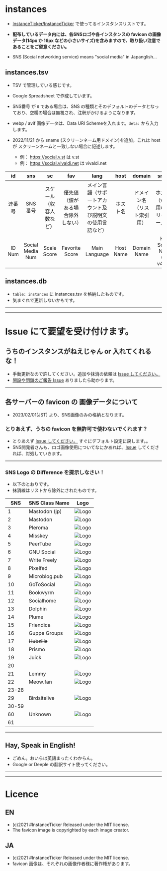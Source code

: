 # instances

- [InstanceTicker/InstanceTicker](https://github.com/InstanceTicker/InstanceTicker) で使ってるインスタンスリストです。

- **配布しているデータ内には、各SNSロゴや各インスタンスの favicon の画像データ(14px か 16px などの小さいサイズ)を含みますので、取り扱い注意であることをご留意ください。**

- SNS (Social networking service) means "social media" in Japanglish...

## instances.tsv

- TSV で管理している感じです。

- Google Spreadsheet で作成しています。

- SNS番号 が `0` である場合は、SNS の種類とそのデフォルトのデータとなっており、空欄の場合は無視され、注釈がかけるようになります。 

- webp / avif 画像データは、Data URI Schemeを入れます。`deta:` から入力します。

- 2022/11/21 から sname (スクリーンネーム用ドメイン)を追加。これは host が スクリーンネームと一致しない場合に記述します。
  - 例： https://social.v.st は v.st 
  - 例： https://social.vivaldi.net は vivaldi.net


| id | sns | sc | fav | lang | host | domain | sname | text | width | tcolor | bcolor | scolor | bicon | sicon | iicon | entry | exity | webp | avif |
| :-: | :-: | :-: | :-: | :-: | :-: | :-: | :-: | :-: | :-: | :-: | :-: | :-: | :-: | :-: | :-: | :-: | :-: | :-: | :-: |
| 連番号 | SNS<br>番号 | スケール（収容人数など） | 優先値（値がある場合除外しない） | メイン言語（サポートアカウント及び説明文の使用言語など） | ホスト名 | ドメイン名（リスト索引用） | ホスト名（v4.0.2用のスクリーンネーム用） | 表示名 | 画像の横幅 | 表示名色 | 背景色 | 表示名影色 | 画像領域の背景色 | 同一画像をIDで指定 | 画像情報（ライセンス）など | エントリー日時および開設日時 | 非表示日時 | webp（データURIスキーマ） | avif（データURIスキーマ） |
| ID Num | Social Media Num | Scale Score | Favorite Score | Main Language | Host Name | Domain Name | Host Screen Name<br>(For v4.0.2) | Screen Text | Icon Width | Text Color | Back Color | Text Shadow Color | Icon Back Color | Same Icon of ID Num | Icon Information<br>(Image Licence) | Entry Day | Exit Day | webp<br>(Data URI Schema) | avif<br>(Data URI Schema) |



## instances.db

- `table: instances` に instances.tsv を格納したものです。
- 気まぐれで更新しないかもです。




<hr>

<hr>

# Issue にて要望を受け付けます。



## うちのインスタンスがねえじゃん or 入れてくれるな！
- 手動更新なので許してください。追加や抹消の依頼は [Issue してください。](https://github.com/InstanceTicker/InstanceTicker/issues)
- [開設や閉鎖のご報告 Issue](https://github.com/InstanceTicker/InstanceTicker/issues) ありましたら助かります。

<hr>


## 各サーバーの favicon の 画像データについて

- 2023/02/01(JST) より、SNS画像のみの格納となります。

### とりあえず、うちの favicon を無許可で使わないでくれます？
- とりあえず [Issue してください。](https://github.com/InstanceTicker/InstanceTicker/issues) すぐにデフォルト設定に戻します。。
- SNS開発者さんも、ロゴ画像使用についてなにかあれば、[Issue](https://github.com/InstanceTicker/InstanceTicker/issues) してくだされば、対処していきます。

<hr>

### SNS Logo の Difference を提示しなさい！

- 以下のとおりです。
- 抹消線はリストから除外にされたものです。

| SNS   | SNS Class Name| Logo                              |
| ----- | ------------- | --------------------------------- | 
|   1   | Mastodon (jp) | ![Logo](https://34.si/1? "Logo") |
|   2   | Mastodon      | ![Logo](https://34.si/2? "Logo") |
|   3   | Pleroma       | ![Logo](https://34.si/3? "Logo") |
|   4   | Misskey       | ![Logo](https://34.si/4? "Logo") |
|   5   | PeerTube      | ![Logo](https://34.si/5? "Logo") |
|   6   | GNU Social    | ![Logo](https://34.si/6? "Logo") |
|   7   | Write Freely  | ![Logo](https://34.si/7? "Logo") |
|   8   | Pixelfed      | ![Logo](https://34.si/8? "Logo") |
|   9   | Microblog.pub | ![Logo](https://34.si/9? "Logo") |
|   10  | GoToSocial    | ![Logo](https://34.si/a? "Logo") |
|   11  | Bookwyrm      | ![Logo](https://34.si/b? "Logo") |
|   12  | Socialhome    | ![Logo](https://34.si/c? "Logo") |
|   13  | Dolphin       | ![Logo](https://34.si/d? "Logo") |
|   14  | Plume         | ![Logo](https://34.si/e? "Logo") |
|   15  | Friendica     | ![Logo](https://34.si/f? "Logo") |
|   16  | Guppe Groups  | ![Logo](https://34.si/g? "Logo") |
|   17  |<s> Hubzilla </s>| ![Logo](https://34.si/h? "Logo") |
|   18  | Prismo        | ![Logo](https://34.si/i? "Logo") |
|   19  | Juick         | ![Logo](https://34.si/j? "Logo") |
|   20  |               |                                   |
|   21  | Lemmy         | ![Logo](https://34.si/l? "Logo") |
|   22  | Meow.fan      | ![Logo](https://34.si/m? "Logo") |
| 23-28 |               |                                   |
|   29  | Birdsitelive  | ![Logo](https://34.si/t? "Logo") |
| 30-59 |               |                                   |
|   60  | Unknown       | ![Logo](https://34.si/Y? "Logo") |
|   61  |               |                                   |


<hr>

## Hay, Speak in English!
- ごめん。おいらは英語まったくわからん。
- Google or Deeple の翻訳サイト使ってください。

<hr>

<hr>




# Licence

## EN
- (c)2021 #InstanceTicker Released under the MIT license.
- The favicon image is copyrighted by each image creator.

## JA
- (c)2021 #InstanceTicker Released under the MIT license.
- favicon 画像は、それぞれの画像作者様に著作権があります。
